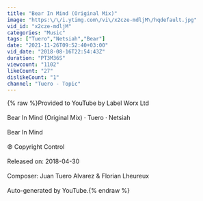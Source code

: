 ```yaml
---
title: "Bear In Mind (Original Mix)"
image: "https:\/\/i.ytimg.com\/vi\/x2cze-mdljM\/hqdefault.jpg"
vid_id: "x2cze-mdljM"
categories: "Music"
tags: ["Tuero","Netsiah","Bear"]
date: "2021-11-26T09:52:40+03:00"
vid_date: "2018-08-16T22:54:43Z"
duration: "PT3M36S"
viewcount: "1102"
likeCount: "27"
dislikeCount: "1"
channel: "Tuero - Topic"
---
```

{% raw %}Provided to YouTube by Label Worx Ltd<br /><br />Bear In Mind (Original Mix) · Tuero · Netsiah<br /><br />Bear In Mind<br /><br />℗ Copyright Control<br /><br />Released on: 2018-04-30<br /><br />Composer: Juan Tuero Alvarez &amp; Florian Lheureux<br /><br />Auto-generated by YouTube.{% endraw %}
